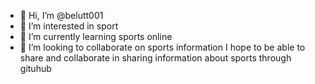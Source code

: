 - 👋 Hi, I’m @belutt001
- 👀 I’m interested in sport
- 🌱 I’m currently learning sports online
- 💞️ I’m looking to collaborate on sports information
I hope to be able to share and collaborate in sharing information about sports through gituhub

<!---
belutt001/belutt001 is a ✨ special ✨ repository because its `README.md` (this file) appears on your GitHub profile.
You can click the Preview link to take a look at your changes.
--->
